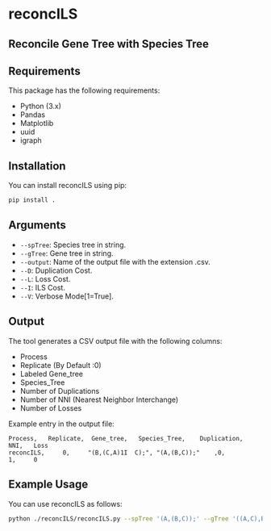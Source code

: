 # reconcILS

## Reconcile Gene Tree with Species Tree

## Requirements
This package has the following requirements:

- Python (3.x)
- Pandas
- Matplotlib
- uuid
- igraph




## Installation

You can install reconcILS using pip:

```bash
pip install .
```

## Arguments

- `--spTree`: Species tree in string.
- `--gTree`: Gene tree in string.
- `--output`: Name of the output file with the extension .csv.
- `--D`: Duplication Cost.
- `--L`: Loss Cost.
- `--I`: ILS Cost.
- `--V`: Verbose Mode[1=True].

## Output

The tool generates a CSV output file with the following columns:

- Process
- Replicate (By Default :0)
- Labeled Gene_tree
- Species_Tree
- Number of Duplications
- Number of NNI (Nearest Neighbor Interchange)
- Number of Losses

Example entry in the output file:

```
Process,   Replicate,  Gene_tree,   Species_Tree,    Duplication,   NNI,   Loss
reconcILS,     0,     "(B,(C,A)1I  C);", "(A,(B,C));"    ,0,             1,     0
```

## Example Usage

You can use reconcILS as follows:

```bash
python ./reconcILS/reconcILS.py --spTree '(A,(B,C));' --gTree '((A,C),B);' --output 'result.csv'
```

